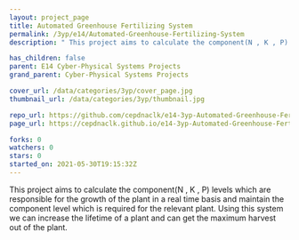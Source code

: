 ```yaml
---
layout: project_page
title: Automated Greenhouse Fertilizing System
permalink: /3yp/e14/Automated-Greenhouse-Fertilizing-System
description: " This project aims to calculate the component(N , K , P) levels which are responsible for the growth of the plant in a real time basis and maintain the component level which is required for the relevant plant. Using this system we can increase the lifetime of a plant and can get the maximum harvest out of the plant."

has_children: false
parent: E14 Cyber-Physical Systems Projects
grand_parent: Cyber-Physical Systems Projects

cover_url: /data/categories/3yp/cover_page.jpg
thumbnail_url: /data/categories/3yp/thumbnail.jpg

repo_url: https://github.com/cepdnaclk/e14-3yp-Automated-Greenhouse-Fertilizing-System
page_url: https://cepdnaclk.github.io/e14-3yp-Automated-Greenhouse-Fertilizing-System

forks: 0
watchers: 0
stars: 0
started_on: 2021-05-30T19:15:32Z
---
```

 This project aims to calculate the component(N , K , P) levels which are responsible for the growth of the plant in a real time basis and maintain the component level which is required for the relevant plant. Using this system we can increase the lifetime of a plant and can get the maximum harvest out of the plant.

